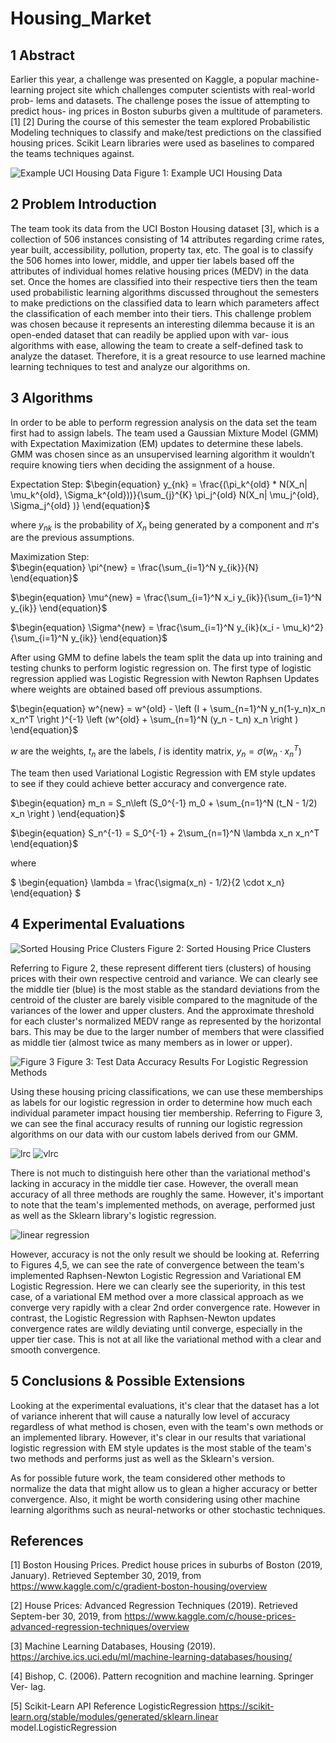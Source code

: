 # Housing_Market

## 1 Abstract
Earlier this year, a challenge was presented on Kaggle, a popular machine- learning project site which challenges computer scientists with real-world prob- lems and datasets. The challenge poses the issue of attempting to predict hous- ing prices in Boston suburbs given a multitude of parameters. [1] [2] During the course of this semester the team explored Probabilistic Modeling techniques to classify and make/test predictions on the classified housing prices. Scikit Learn libraries were used as baselines to compared the teams techniques against.

![Example UCI Housing Data](images/houseDataSnippet.PNG)
Figure 1: Example UCI Housing Data


## 2 Problem Introduction
The team took its data from the UCI Boston Housing dataset [3], which is a collection of 506 instances consisting of 14 attributes regarding crime rates, year built, accessibility, pollution, property tax, etc. The goal is to classify the 506 homes into lower, middle, and upper tier labels based off the attributes of individual homes relative housing prices (MEDV) in the data set. Once the homes are classified into their respective tiers then the team used probabilistic learning algorithms discussed throughout the semesters to make predictions on the classified data to learn which parameters affect the classification of each member into their tiers.
This challenge problem was chosen because it represents an interesting dilemma because it is an open-ended dataset that can readily be applied upon with var- ious algorithms with ease, allowing the team to create a self-defined task to analyze the dataset. Therefore, it is a great resource to use learned machine learning techniques to test and analyze our algorithms on.

## 3 Algorithms
In order to be able to perform regression analysis on the data set the team first had to assign labels. The team used a Gaussian Mixture Model (GMM) with Expectation Maximization (EM) updates to determine these labels. GMM was chosen since as an unsupervised learning algorithm it wouldn’t require knowing tiers when deciding the assignment of a house.

Expectation Step:
$\begin{equation} 
y_{nk} = \frac{(\pi_k^{old} * N(X_n| \mu_k^{old}, \Sigma_k^{old}))}{\sum_{j}^{K} \pi_j^{old} N(X_n| \mu_j^{old}, \Sigma_j^{old} )} 
\end{equation}$

 where $y_{nk}$ is the probability of $X_n$ being generated by a component and $\pi$'s are the previous assumptions. 

 Maximization Step:  
$\begin{equation} 
    \pi^{new} = \frac{\sum_{i=1}^N y_{ik}}{N}
\end{equation}$

$\begin{equation} 
    \mu^{new} = \frac{\sum_{i=1}^N x_i y_{ik}}{\sum_{i=1}^N y_{ik}}
\end{equation}$ 

$\begin{equation}
    \Sigma^{new} = \frac{\sum_{i=1}^N y_{ik}(x_i - \mu_k)^2}{\sum_{i=1}^N y_{ik}}
\end{equation}$ 

After using GMM to define labels the team split the data up into training and testing chunks to perform logistic regression on. The first type of logistic regression applied was Logistic Regression with Newton Raphsen Updates where weights are obtained based off previous assumptions. 

$\begin{equation} 
    w^{new} = w^{old} - \left (I + \sum_{n=1}^N y_n(1-y_n)x_n x_n^T \right )^{-1} \left (w^{old} + \sum_{n=1}^N (y_n - t_n) x_n \right )
\end{equation}$ 

$w$ are the weights, $t_n$ are the labels, $I$ is identity matrix, $y_n = \sigma(w_n \cdot x_n^T)$ 

The team then used Variational Logistic Regression with EM style updates to see if they could achieve better accuracy and convergence rate. 

$\begin{equation}
    m_n = S_n\left (S_0^{-1} m_0 + \sum_{n=1}^N (t_N - 1/2) x_n \right )
\end{equation}$

$\begin{equation} 
    S_n^{-1} = S_0^{-1} + 2\sum_{n=1}^N \lambda x_n x_n^T
\end{equation}$ 

where 

$ \begin{equation} 
    \lambda = \frac{\sigma(x_n) - 1/2}{2 \cdot x_n}
\end{equation} $ 

## 4 Experimental Evaluations
![Sorted Housing Price Clusters](images/GMM_Figure.png)
Figure 2: Sorted Housing Price Clusters

Referring to Figure 2, these represent different tiers (clusters) of housing prices with their own respective centroid and variance. We can clearly see the middle tier (blue) is the most stable as the standard deviations from the centroid of the cluster are barely visible compared to the magnitude of the variances of the lower and upper clusters. And the approximate threshold for each cluster's normalized MEDV range as represented by the horizontal bars. This may be due to the larger number of members that were classified as middle tier (almost twice as many members as in lower or upper).

![Figure 3](images/Figure3.PNG)
Figure 3: Test Data Accuracy Results For Logistic Regression Methods

Using these housing pricing classifications, we can use these memberships as labels for our logistic regression in order to determine how much each individual parameter impact housing tier membership. Referring to Figure 3, we can see the final accuracy results of running our logistic regression algorithms on our data with our custom labels derived from our GMM.

![lrc](images/Log_regresson_Error_convergence.PNG)
![vlrc](images/variational_log_regressioon_error_convergence.PNG)

There is not much to distinguish here other than the variational method's lacking in accuracy in the middle tier case. However, the overall mean accuracy of all three methods are roughly the same. However, it's important to note that the team's implemented methods, on average, performed just as well as the Sklearn library's logistic regression.

![linear regression](images/linear_regression.PNG)

However, accuracy is not the only result we should be looking at. Referring to Figures 4,5, we can see the rate of convergence between the team's implemented Raphsen-Newton Logistic Regression and Variational EM Logistic Regression. Here we can clearly see the superiority, in this test case, of a variational EM method over a more classical approach as we converge very rapidly with a clear 2nd order convergence rate. However in contrast, the Logistic Regression with Raphsen-Newton updates convergence rates are wildly deviating until converge, especially in the upper tier case. This is not at all like the variational method with a clear and smooth convergence.

## 5 Conclusions & Possible Extensions
Looking at the experimental evaluations, it's clear that the dataset has a lot of variance inherent that will cause a naturally low level of accuracy regardless of what method is chosen, even with the team's own methods or an implemented library. However, it's clear in our results that variational logistic regression with EM style updates is the most stable of the team's two methods and performs just as well as the Sklearn's version.

As for possible future work, the team considered other methods to normalize the data that might allow us to glean a higher accuracy or better convergence. Also, it might be worth considering using other machine learning algorithms such as neural-networks or other stochastic techniques.

## References

[1] Boston Housing Prices. Predict house prices in suburbs of Boston (2019, January). Retrieved September 30, 2019, from https://www.kaggle.com/c/gradient-boston-housing/overview


[2] House Prices: Advanced Regression Techniques (2019). Retrieved Septem-ber 30, 2019, from https://www.kaggle.com/c/house-prices-advanced-regression-techniques/overview


[3] Machine Learning Databases, Housing (2019).   https://archive.ics.uci.edu/ml/machine-learning-databases/housing/


[4] Bishop, C. (2006). Pattern recognition and machine learning. Springer Ver- lag.


[5] Scikit-Learn API Reference LogisticRegression https://scikit-learn.org/stable/modules/generated/sklearn.linear model.LogisticRegression

